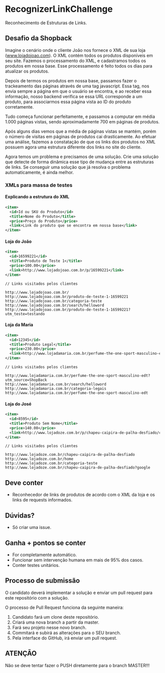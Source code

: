 # RecognizerLinkChallenge

Reconhecimento de Estruturas de Links.

## Desafio da Shopback

Imagine o cenário onde o cliente João nos fornece o XML de sua loja (www.lojadojoao.com). O XML contém todos os produtos disponíveis em seu site. Fazemos o processamento do XML, e cadastramos todos os produtos em nossa base. Esse processamento é feito todos os dias para atualizar os produtos.

Depois de termos os produtos em nossa base, passamos fazer o trackeamento das páginas através de uma tag javascript. Essa tag, nos envia sempre a página em que o usuário se encontra, e ao receber essa informação, nosso backend verifica se essa URL corresponde a um produto, para associarmos essa página vista ao ID do produto corretamente.

Tudo começa funcionar perfeitamente, e passamos a computar em média 1.000 páginas vistas, sendo aproximadamente 700 em páginas de produtos.

Após alguns dias vemos que a média de páginas vistas se mantém, porém o número de visitas em páginas de produtos cai drasticamente. Ao efetuar uma análise, fazemos a constatação de que os links dos produtos no XML possuem agora uma estrutura diferente dos links no site do cliente.

Agora temos um problema e precisamos de uma solução. Crie uma solução que detecte de forma dinâmica esse tipo de mudança entre as estruturas de links. Se conseguir uma solução que já resolva o problema automaticamente, é ainda melhor.

### XMLs para massa de testes

#### Explicando a estrutura do XML

```xml
<item>
  <id>Id ou SKU do Produto</id>
  <title>Nome do Produto</title>
  <price>Preço do Produto</price>
  <link>Link do produto que se encontra em nossa base</link>
</item>
```

#### Loja do João

```xml
<item>
  <id>16599221</id>
  <title>Produto de Teste 1</title>
  <price>100.00</price>
  <link>http://www.lojadojoao.com.br/p/16599221</link>
</item>
```

```
// Links visitados pelos clientes

http://www.lojadojoao.com.br/
http://www.lojadojoao.com.br/produto-de-teste-1-16599221
http://www.lojadojoao.com.br/categoria-teste
http://www.lojadojoao.com.br/search/helloword
http://www.lojadojoao.com.br/produto-de-teste-1-16599221?utm_teste=testando
```

#### Loja da Maria

```xml
<item>
  <id>12345</id>
  <title>Produto Legal</title>
  <price>230.00</price>
  <link>http://www.lojadamaria.com.br/perfume-the-one-sport-masculino-edt/t/2/campanha_id/+752+</link>
</item>
```

```
// Links visitados pelos clientes

http://www.lojadamaria.com.br/perfume-the-one-sport-masculino-edt?utm_source=ShopBack
http://www.lojadamaria.com.br/search/helloword
http://www.lojadamaria.com.br/categoria-legais
http://www.lojadamaria.com.br/perfume-the-one-sport-masculino-edt
```

#### Loja do José

```xml
<item>
  <id>8595</id>
  <title>Produto Sem Nome</title>
  <price>140.00</price>
  <link>http://www.lojadoze.com.br/p/chapeu-caipira-de-palha-desfiado/campanha_id/34</link>
</item>
```

```
// Links visitados pelos clientes

http://www.lojadoze.com.br/chapeu-caipira-de-palha-desfiado
http://www.lojadoze.com.br/home
http://www.lojadoze.com.br/categoria-teste
http://www.lojadoze.com.br/chapeu-caipira-de-palha-desfiado?google
```

## Deve conter

* Reconhecedor de links de produtos de acordo com o XML da loja e os links de requests informados.

## Dúvidas?
* Só criar uma issue.

## Ganha + pontos se conter

* For completamente automático.
* Funcionar sem intervenção humana em mais de 95% dos casos.
* Conter testes unitários.

## Processo de submissão

O candidato deverá implementar a solução e enviar um pull request para este repositório com a solução.

O processo de Pull Request funciona da seguinte maneira:

1. Candidato fará um clone deste repositório.
2. Criará uma nova branch a partir da master.
3. Fará seu projeto nesse novo branch.
4. Commitará e subirá as alterações para o SEU branch.
5. Pela interface do GitHub, irá enviar um pull request.

## ATENÇÃO

Não se deve tentar fazer o PUSH diretamente para o branch MASTER!!!
